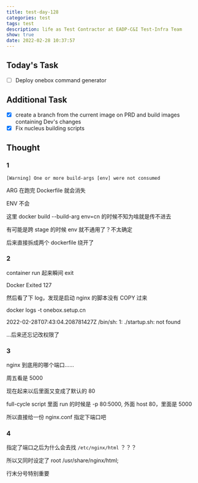 ```yaml
---
title: test-day-128
categories: test
tags: test
description: life as Test Contractor at EADP-C&I Test-Infra Team
show: true
date: 2022-02-28 10:37:57
---
```

## Today's Task
- [ ] Deploy onebox command generator

## Additional Task 
- [x] create a branch from the current image on PRD and build images containing Dev's changes
- [x] Fix nucleus building scripts

## Thought

### 1

```
[Warning] One or more build-args [env] were not consumed
```
ARG 在跑完 Dockerfile 就会消失

ENV 不会

这里 docker build --build-arg env=cn 的时候不知为啥就是传不进去

有可能是跨 stage 的时候 env 就不通用了？不太确定

后来直接拆成两个 dockerfile 绕开了

### 2

container run 起来瞬间 exit

Docker Exited 127

然后看了下 log，发现是启动 nginx 的脚本没有 COPY 过来

docker logs -t onebox.setup.cn

2022-02-28T07:43:04.208781427Z /bin/sh: 1: ./startup.sh: not found

...后来还忘记改权限了

### 3

nginx 到底用的哪个端口……

周五看是 5000

现在起来以后里面又变成了默认的 80

full-cycle script 里面 run 的时候是 -p 80:5000, 外面 host 80，里面是 5000

所以直接给一份 nginx.conf 指定下端口吧

### 4

指定了端口之后为什么会去找 `/etc/nginx/html` ？？？

所以又同时设定了 root /usr/share/nginx/html;

行末分号特别重要
